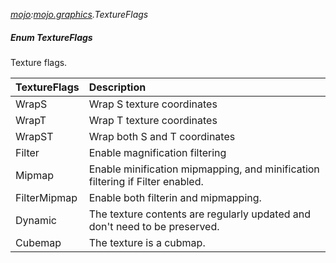 _[mojo](../../modules/mojo/mojo-module.md):[mojo.graphics](../../modules/mojo/mojo-graphics.md).TextureFlags_
##### Enum TextureFlags
Texture flags.

| TextureFlags	| Description
|:--------------|:-----------
| WrapS			| Wrap S texture coordinates
| WrapT			| Wrap T texture coordinates
| WrapST		| Wrap both S and T coordinates
| Filter		| Enable magnification filtering
| Mipmap		| Enable minification mipmapping, and minification filtering if Filter enabled.
| FilterMipmap	| Enable both filterin and mipmapping.
| Dynamic		| The texture contents are regularly updated and don't need to be preserved.
| Cubemap		| The texture is a cubmap.
